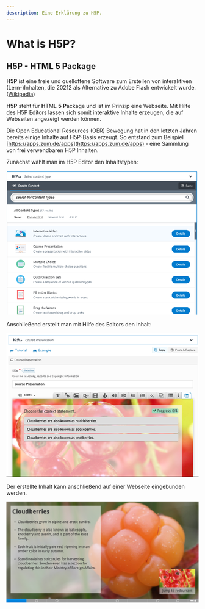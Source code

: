 ```yaml
---
description: Eine Erklärung zu H5P.
---
```


# What is H5P?

## H5P - HTML 5 Package

**H5P** ist eine freie und quelloffene Software zum Erstellen von interaktiven \(Lern-\)Inhalten, die 20212 als Alternative zu Adobe Flash entwickelt wurde. \([Wikipedia](https://de.wikipedia.org/wiki/H5P)\)

**H5P** steht für **H**TML **5** **P**ackage und ist im Prinzip eine Webseite. Mit Hilfe des H5P Editors lassen sich somit interaktive Inhalte erzeugen, die auf Webseiten angezeigt werden können.

Die Open Educational Resources \(OER\) Bewegung hat in den letzten Jahren bereits einige Inhalte auf H5P-Basis erzeugt. So entstand zum Beispiel [https://apps.zum.de/apps](https://apps.zum.de/apps) - eine Sammlung von frei verwendbaren H5P Inhalten.

Zunächst wählt man im H5P Editor den Inhaltstypen:

![W&#xE4;hlen des Inhaltstypen im H5P Editor.](../.gitbook/assets/screenshot-2021-01-09-at-17.21.37.png)

Anschließend erstellt man mit Hilfe des Editors den Inhalt:

![](../.gitbook/assets/screenshot-2021-01-09-at-17.22.45.png)

Der erstellte Inhalt kann anschließend auf einer Webseite eingebunden werden.

![](../.gitbook/assets/screenshot-2021-01-09-at-17.24.32.png)

## 







